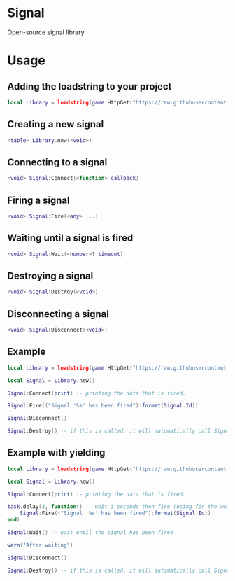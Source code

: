 # Signal
Open-source signal library

# Usage

## Adding the loadstring to your project
```lua
local Library = loadstring(game:HttpGet("https://raw.githubusercontent.com/932554/Roblox/main/Libraries/Signal/Module.lua"))()
```

## Creating a new signal
```lua
<table> Library.new(<void>)
```

## Connecting to a signal
```lua
<void> Signal:Connect(<function> callback)
```

## Firing a signal
```lua
<void> Signal:Fire(<any> ...)
```

## Waiting until a signal is fired
```lua
<void> Signal:Wait(<number>? timeout)
```

## Destroying a signal
```lua
<void> Signal:Destroy(<void>)
```

## Disconnecting a signal
```lua
<void> Signal:Disconnect(<void>)
```

## Example
```lua
local Library = loadstring(game:HttpGet("https://raw.githubusercontent.com/932554/Roblox/main/Libraries/Signal/Manager.lua"))()

local Signal = Library.new()

Signal:Connect(print) -- printing the data that is fired.

Signal:Fire(("Signal '%s' has been fired"):format(Signal.Id))

Signal:Disconnect()

Signal:Destroy() -- if this is called, it will automatically call Signal.Disconnect
```

## Example with yielding
```lua
local Library = loadstring(game:HttpGet("https://raw.githubusercontent.com/932554/Roblox/main/Libraries/Signal/Manager.lua"))()

local Signal = Library.new()

Signal:Connect(print) -- printing the data that is fired.

task.delay(3, function() -- wait 3 seconds then fire (using for the wait example)
    Signal:Fire(("Signal '%s' has been fired"):format(Signal.Id))
end)

Signal:Wait() -- wait until the signal has been fired

warn("After waiting")

Signal:Disconnect()

Signal:Destroy() -- if this is called, it will automatically call Signal.Disconnect
```

